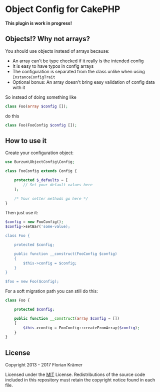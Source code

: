 # Object Config for CakePHP

**This plugin is work in progress!**

## Objects!? Why not arrays?

You should use objects instead of arrays because:

* An array can't be type checked if it really is the intended config
* It is easy to have typos in config arrays
* The configuration is separated from the class unlike when using `InstanceConfigTrait`
* Optional bonus: An array doesn't bring easy validation of config data with it

So instead of doing something like 

```php
class Foo(array $config []);
```

do this

```php
class Foo(FooConfig $config []);
```

## How to use it

Create your configuration object:

```php
use Burzum\ObjectConfig\Config;

class FooConfig extends Config {

	protected $_defaults = [
		// Set your default values here
	];

	/* Your setter methods go here */
}
```

Then just use it:

```php
$config = new FooConfig();
$config->setBar('some-value);

class Foo {

	protected $config;

	public function __construct(FooConfig $config)
	{
		$this->config = $config;
	}
}

$foo = new Foo($config);
````

For a soft migration path you can still do this:

```php
class Foo {

	protected $config;

	public function __construct(array $config = [])
	{
		$this->config = FooConfig::createFromArray($config);
	}
}
```


## License

Copyright 2013 - 2017 Florian Krämer

Licensed under the [MIT](http://www.opensource.org/licenses/mit-license.php) License. Redistributions of the source code included in this repository must retain the copyright notice found in each file.

